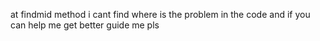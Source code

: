 at findmid method i cant find where is the problem in the code and if you can help me get better guide me pls
